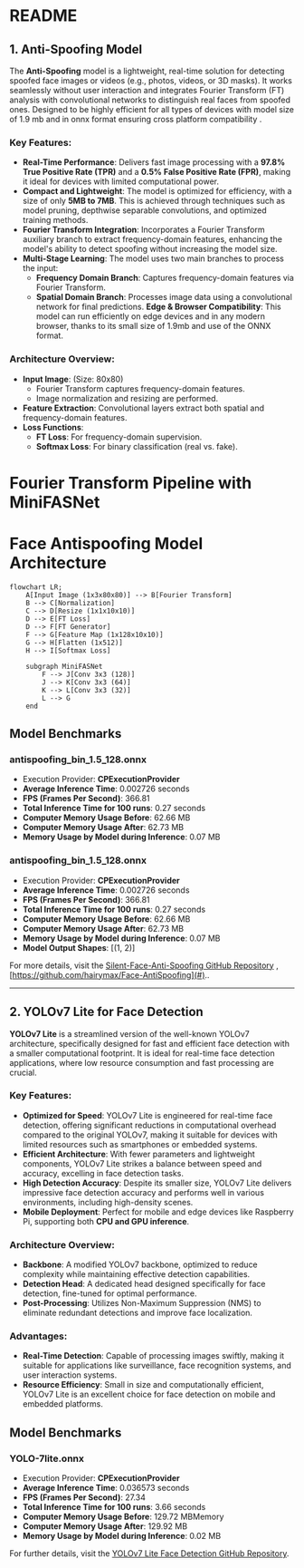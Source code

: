 # README

## 1. Anti-Spoofing Model

The **Anti-Spoofing** model is a lightweight, real-time solution for detecting spoofed face images or videos (e.g., photos, videos, or 3D masks). It works seamlessly without user interaction and integrates Fourier Transform (FT) analysis with convolutional networks to distinguish real faces from spoofed ones. Designed to be highly efficient for all types of devices with model size of 1.9 mb and in onnx format ensuring cross platform compatibility .

### Key Features:
- **Real-Time Performance**: Delivers fast image processing with a **97.8% True Positive Rate (TPR)** and a **0.5% False Positive Rate (FPR)**, making it ideal for devices with limited computational power.
- **Compact and Lightweight**: The model is optimized for efficiency, with a size of only **5MB to 7MB**. This is achieved through techniques such as model pruning, depthwise separable convolutions, and optimized training methods.
- **Fourier Transform Integration**: Incorporates a Fourier Transform auxiliary branch to extract frequency-domain features, enhancing the model's ability to detect spoofing without increasing the model size.
- **Multi-Stage Learning**: The model uses two main branches to process the input:
  - **Frequency Domain Branch**: Captures frequency-domain features via Fourier Transform.
  - **Spatial Domain Branch**: Processes image data using a convolutional network for final predictions.
**Edge & Browser Compatibility**: This model can run efficiently on edge devices and in any modern browser, thanks to its small size of 1.9mb and use of the ONNX format.

### Architecture Overview:
- **Input Image**: (Size: 80x80)
  - Fourier Transform captures frequency-domain features.
  - Image normalization and resizing are performed.
- **Feature Extraction**: Convolutional layers extract both spatial and frequency-domain features.
- **Loss Functions**:
  - **FT Loss**: For frequency-domain supervision.
  - **Softmax Loss**: For binary classification (real vs. fake).
# Fourier Transform Pipeline with MiniFASNet

# Face Antispoofing Model Architecture

``` mermaid
flowchart LR;
    A[Input Image (1x3x80x80)] --> B[Fourier Transform]
    B --> C[Normalization]
    C --> D[Resize (1x1x10x10)]
    D --> E[FT Loss]
    D --> F[FT Generator]
    F --> G[Feature Map (1x128x10x10)]
    G --> H[Flatten (1x512)]
    H --> I[Softmax Loss]

    subgraph MiniFASNet
        F --> J[Conv 3x3 (128)]
        J --> K[Conv 3x3 (64)]
        K --> L[Conv 3x3 (32)]
        L --> G
    end
```


## Model Benchmarks
### antispoofing_bin_1.5_128.onnx
- Execution Provider: **CPExecutionProvider**
- **Average Inference Time**: 0.002726 seconds
- **FPS (Frames Per Second)**: 366.81
- **Total Inference Time for 100 runs**: 0.27 seconds
- **Computer Memory Usage Before**: 62.66 MB
- **Computer Memory Usage After**: 62.73 MB
- **Memory Usage by Model during Inference**: 0.07 MB



### antispoofing_bin_1.5_128.onnx
- Execution Provider: **CPExecutionProvider**
- **Average Inference Time**: 0.002726 seconds
- **FPS (Frames Per Second)**: 366.81
- **Total Inference Time for 100 runs**: 0.27 seconds
- **Computer Memory Usage Before**: 62.66 MB
- **Computer Memory Usage After**: 62.73 MB
- **Memory Usage by Model during Inference**: 0.07 MB
- **Model Output Shapes**: [(1, 2)]


For more details, visit the [Silent-Face-Anti-Spoofing GitHub Repository](#) , [https://github.com/hairymax/Face-AntiSpoofing](#)..


---

## 2. YOLOv7 Lite for Face Detection

**YOLOv7 Lite** is a streamlined version of the well-known YOLOv7 architecture, specifically designed for fast and efficient face detection with a smaller computational footprint. It is ideal for real-time face detection applications, where low resource consumption and fast processing are crucial.

### Key Features:
- **Optimized for Speed**: YOLOv7 Lite is engineered for real-time face detection, offering significant reductions in computational overhead compared to the original YOLOv7, making it suitable for devices with limited resources such as smartphones or embedded systems.
- **Efficient Architecture**: With fewer parameters and lightweight components, YOLOv7 Lite strikes a balance between speed and accuracy, excelling in face detection tasks.
- **High Detection Accuracy**: Despite its smaller size, YOLOv7 Lite delivers impressive face detection accuracy and performs well in various environments, including high-density scenes.
- **Mobile Deployment**: Perfect for mobile and edge devices like Raspberry Pi, supporting both **CPU and GPU inference**.

### Architecture Overview:
- **Backbone**: A modified YOLOv7 backbone, optimized to reduce complexity while maintaining effective detection capabilities.
- **Detection Head**: A dedicated head designed specifically for face detection, fine-tuned for optimal performance.
- **Post-Processing**: Utilizes Non-Maximum Suppression (NMS) to eliminate redundant detections and improve face localization.

### Advantages:
- **Real-Time Detection**: Capable of processing images swiftly, making it suitable for applications like surveillance, face recognition systems, and user interaction systems.
- **Resource Efficiency**: Small in size and computationally efficient, YOLOv7 Lite is an excellent choice for face detection on mobile and embedded platforms.

## Model Benchmarks
### YOLO-7lite.onnx
- Execution Provider: **CPExecutionProvider**
- **Average Inference Time**: 0.036573 seconds
- **FPS (Frames Per Second)**: 27.34
- **Total Inference Time for 100 runs**: 3.66 seconds
- **Computer Memory Usage Before**: 129.72 MBMemory
- **Computer Memory Usage After**: 129.92 MB
- **Memory Usage by Model during Inference**: 0.02 MB


For further details, visit the [YOLOv7 Lite Face Detection GitHub Repository](#).

